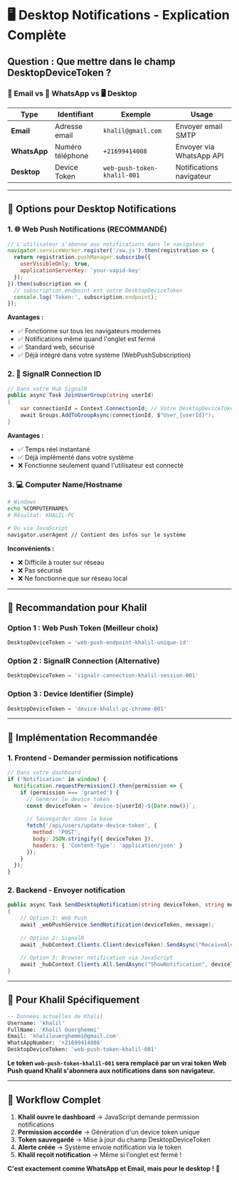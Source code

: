 # 🖥️ Desktop Notifications - Explication Complète

## **Question : Que mettre dans le champ DesktopDeviceToken ?**

### **📧 Email vs 📱 WhatsApp vs 🖥️ Desktop**

| Type | Identifiant | Exemple | Usage |
|------|-------------|---------|-------|
| **Email** | Adresse email | `khalil@gmail.com` | Envoyer email SMTP |
| **WhatsApp** | Numéro téléphone | `+21699414008` | Envoyer via WhatsApp API |
| **Desktop** | Device Token | `web-push-token-khalil-001` | Notifications navigateur |

---

## **🔧 Options pour Desktop Notifications**

### **1. 🌐 Web Push Notifications (RECOMMANDÉ)**
```javascript
// L'utilisateur s'abonne aux notifications dans le navigateur
navigator.serviceWorker.register('/sw.js').then(registration => {
  return registration.pushManager.subscribe({
    userVisibleOnly: true,
    applicationServerKey: 'your-vapid-key'
  });
}).then(subscription => {
  // subscription.endpoint est votre DesktopDeviceToken
  console.log('Token:', subscription.endpoint);
});
```

**Avantages :**
- ✅ Fonctionne sur tous les navigateurs modernes
- ✅ Notifications même quand l'onglet est fermé
- ✅ Standard web, sécurisé
- ✅ Déjà intégré dans votre système (WebPushSubscription)

### **2. 🔗 SignalR Connection ID**
```csharp
// Dans votre Hub SignalR
public async Task JoinUserGroup(string userId)
{
    var connectionId = Context.ConnectionId; // Votre DesktopDeviceToken
    await Groups.AddToGroupAsync(connectionId, $"User_{userId}");
}
```

**Avantages :**
- ✅ Temps réel instantané
- ✅ Déjà implémenté dans votre système
- ❌ Fonctionne seulement quand l'utilisateur est connecté

### **3. 💻 Computer Name/Hostname**
```bash
# Windows
echo %COMPUTERNAME%
# Résultat: KHALIL-PC

# Ou via JavaScript
navigator.userAgent // Contient des infos sur le système
```

**Inconvénients :**
- ❌ Difficile à router sur réseau
- ❌ Pas sécurisé
- ❌ Ne fonctionne que sur réseau local

---

## **🎯 Recommandation pour Khalil**

### **Option 1 : Web Push Token (Meilleur choix)**
```sql
DesktopDeviceToken = 'web-push-endpoint-khalil-unique-id'
```

### **Option 2 : SignalR Connection (Alternative)**
```sql
DesktopDeviceToken = 'signalr-connection-khalil-session-001'
```

### **Option 3 : Device Identifier (Simple)**
```sql
DesktopDeviceToken = 'device-khalil-pc-chrome-001'
```

---

## **🚀 Implémentation Recommandée**

### **1. Frontend - Demander permission notifications**
```javascript
// Dans votre dashboard
if ('Notification' in window) {
  Notification.requestPermission().then(permission => {
    if (permission === 'granted') {
      // Générer le device token
      const deviceToken = `device-${userId}-${Date.now()}`;
      
      // Sauvegarder dans la base
      fetch('/api/users/update-device-token', {
        method: 'POST',
        body: JSON.stringify({ deviceToken }),
        headers: { 'Content-Type': 'application/json' }
      });
    }
  });
}
```

### **2. Backend - Envoyer notification**
```csharp
public async Task SendDesktopNotification(string deviceToken, string message)
{
    // Option 1: Web Push
    await _webPushService.SendNotification(deviceToken, message);
    
    // Option 2: SignalR
    await _hubContext.Clients.Client(deviceToken).SendAsync("ReceiveAlert", message);
    
    // Option 3: Browser notification via JavaScript
    await _hubContext.Clients.All.SendAsync("ShowNotification", deviceToken, message);
}
```

---

## **📝 Pour Khalil Spécifiquement**

```sql
-- Données actuelles de Khalil
Username: 'khalil'
FullName: 'Khalil Ouerghemmi'  
Email: 'khalilouerghemmi@gmail.com'
WhatsAppNumber: '+21699414008'
DesktopDeviceToken: 'web-push-token-khalil-001'
```

**Le token `web-push-token-khalil-001` sera remplacé par un vrai token Web Push quand Khalil s'abonnera aux notifications dans son navigateur.**

---

## **🔄 Workflow Complet**

1. **Khalil ouvre le dashboard** → JavaScript demande permission notifications
2. **Permission accordée** → Génération d'un device token unique  
3. **Token sauvegardé** → Mise à jour du champ DesktopDeviceToken
4. **Alerte créée** → Système envoie notification via le token
5. **Khalil reçoit notification** → Même si l'onglet est fermé !

**C'est exactement comme WhatsApp et Email, mais pour le desktop !** 🎯
